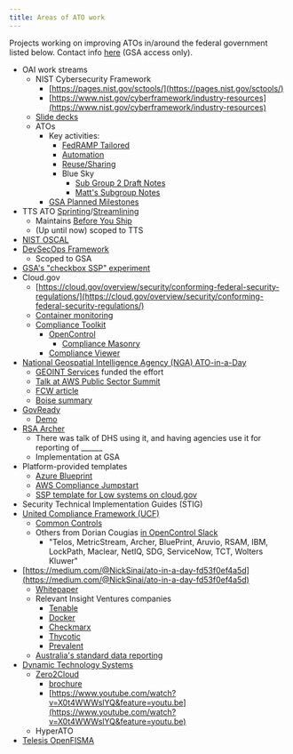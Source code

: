 ```yaml
---
title: Areas of ATO work
---
```


Projects working on improving ATOs in/around the federal government listed below. Contact info [here](https://docs.google.com/spreadsheets/d/1zbzcFWyWy5uPUufNLGnauvcYPIG9mfJNTZcsv4pCZUY/edit#gid=0) (GSA access only).

- OAI work streams
    - NIST Cybersecurity Framework
        - [https://pages.nist.gov/sctools/](https://pages.nist.gov/sctools/)
        - [https://www.nist.gov/cyberframework/industry-resources](https://www.nist.gov/cyberframework/industry-resources)
    - [Slide decks](https://drive.google.com/drive/u/1/folders/0B69VKWtJQbysVVFBOVI5MGZFT0k)
    - ATOs
        - Key activities:
            - [FedRAMP Tailored](https://tailored.fedramp.gov/)
            - [Automation](https://www.fedramp.gov/rfi-on-ato-automation-tools-out-for-industry-response/)
            - [Reuse/Sharing](https://docs.google.com/document/d/1g6PhAeqSHMI13lxFxibojb5kRR2jiIaJhuYZfIu6ZUI/edit)
            - Blue Sky
                - [Sub Group 2 Draft Notes](https://docs.google.com/document/d/1E6RnBI6ZrfzUlPVtJiFpnAQotxI7mlqYK4PopWx3sNA/edit)
                - [Matt's Subgroup Notes](https://drive.google.com/open?id=0B69VKWtJQbysR3ZFLW5iRlN0MVBlVjdLeVFzeVpoMDhZa29B)
        - [GSA Planned Milestones](https://drive.google.com/drive/folders/0B69VKWtJQbysQlEtYkhFN0cteVk)
- TTS ATO [Sprinting](https://docs.google.com/document/d/1bGOV_pp_BlAzZsoa2D5pnsinx3R2gVnaBdFvHkwv0ig/edit)/[Streamlining](https://docs.google.com/document/d/10yYBvAVuDBap1xTuS3v7W-m1QC_B2smyyLNXvz7Si4E/edit)
    - Maintains [Before You Ship](https://before-you-ship.18f.gov/)
    - (Up until now) scoped to TTS
- [NIST OSCAL](https://drive.google.com/file/d/0BynIxtx-CfkdYTJNRl93R0NGeW8/view)
- [DevSecOps Framework](https://docs.google.com/document/d/1JRXw7qY-LY7utZjnrw5bV5Lwl0ylA5XAcNZMSqdVI5Q/edit)
    - Scoped to GSA
- [GSA's "checkbox SSP" experiment](https://docs.google.com/document/d/10QcB2m5nexmx4d5LO9wNTPSc1zVG6XmthCCA1A154Z8/view)
- Cloud.gov
    - [https://cloud.gov/overview/security/conforming-federal-security-regulations/](https://cloud.gov/overview/security/conforming-federal-security-regulations/)
    - [Container monitoring](https://favro.com/card/1e11108a2da81e3bd7153a7a/18F-5152)
    - [Compliance Toolkit](https://github.com/18F/compliance-toolkit)
        - [OpenControl](http://open-control.org/)
            - [Compliance Masonry](https://github.com/opencontrol/compliance-masonry)
        - [Compliance Viewer](https://compliance-viewer.18f.gov/)
- [National Geospatial Intelligence Agency (NGA) ATO-in-a-Day](https://docs.google.com/document/d/1wxqZlIaHON-OXSHvS20Zg86xj65m2iWpRvQD3tKx36Y/edit?ts=58ee9245)
    - [GEOINT Services](https://home.geointservices.io/) funded the effort
    - [Talk at AWS Public Sector Summit](http://info.evident.io/ATO-in-a-day-aws-public-sector-summit-2017.html)
    - [FCW article](https://fcw.com/articles/2017/03/21/nga-24-hour-cloud.aspx)
    - [Boise summary](https://docs.google.com/presentation/d/1GbwAUqUgJ6hGVMLXlAjnvp8wLjEpp6d9vjbqp9ykYiY/edit#slide=id.p)
- [GovReady](http://govready.com/)
    - [Demo](http://govready.com/videos/demo/)
- [RSA Archer](https://www.rsa.com/en-us/products/governance-risk-and-compliance)
    - There was talk of DHS using it, and having agencies use it for reporting of ______
    - Implementation at GSA
- Platform-provided templates
    - [Azure Blueprint](https://docs.microsoft.com/en-us/azure/azure-government/documentation-government-plan-compliance)
    - [AWS Compliance Jumpstart](https://aws.amazon.com/professional-services/enterprise-accelerators/compliance-jumpstart/)
    - [SSP template for Low systems on cloud.gov](https://docs.google.com/a/gsa.gov/document/d/1tVbH39TFfvSaBbjWfLaR3GLOuvsLuhLFJ75xKowEV5c/edit?usp=sharing)
- Security Technical Implementation Guides (STIG)
- [United Compliance Framework (UCF)](https://www.unifiedcompliance.com/)
    - [Common Controls](https://commoncontrolshub.com/)
    - Others from Dorian Cougias [in OpenControl Slack](https://opencontrol.slack.com/archives/C1XEQ3GT0/p1500427872265524)
        - "Telos, MetricStream, Archer, BluePrint, Aruvio, RSAM, IBM, LockPath, Maclear, NetIQ, SDG, ServiceNow, TCT, Wolters Kluwer"
- [https://medium.com/@NickSinai/ato-in-a-day-fd53f0ef4a5d](https://medium.com/@NickSinai/ato-in-a-day-fd53f0ef4a5d)
    - [Whitepaper](https://docs.google.com/document/d/19DLFkmfnVSSuN6qCCKyihJg-00109AZt65-Erx0GNpE/edit)
    - Relevant Insight Ventures companies
        - [Tenable](https://www.tenable.com/)
        - [Docker](https://www.docker.com/)
        - [Checkmarx](https://www.checkmarx.com/)
        - [Thycotic](https://thycotic.com/)
        - [Prevalent](https://www.prevalent.net/)
    - [Australia's standard data reporting](http://www.datafoundation.org/standard-business-reporting-2017/)
- [Dynamic Technology Systems](http://www.dts-inc.com/)
    - [Zero2Cloud](http://www.zero2cloudsolutions.com/)
        - [brochure](https://drive.google.com/open?id=0B5fn0WMJaYDnREFQTEREc0NRUXE4RW1DS0gtMTBhX1hSN29F)
        - [https://www.youtube.com/watch?v=X0t4WWWslYQ&feature=youtu.be](https://www.youtube.com/watch?v=X0t4WWWslYQ&feature=youtu.be)
    - HyperATO
- [Telesis OpenFISMA](http://openfisma.org/)
